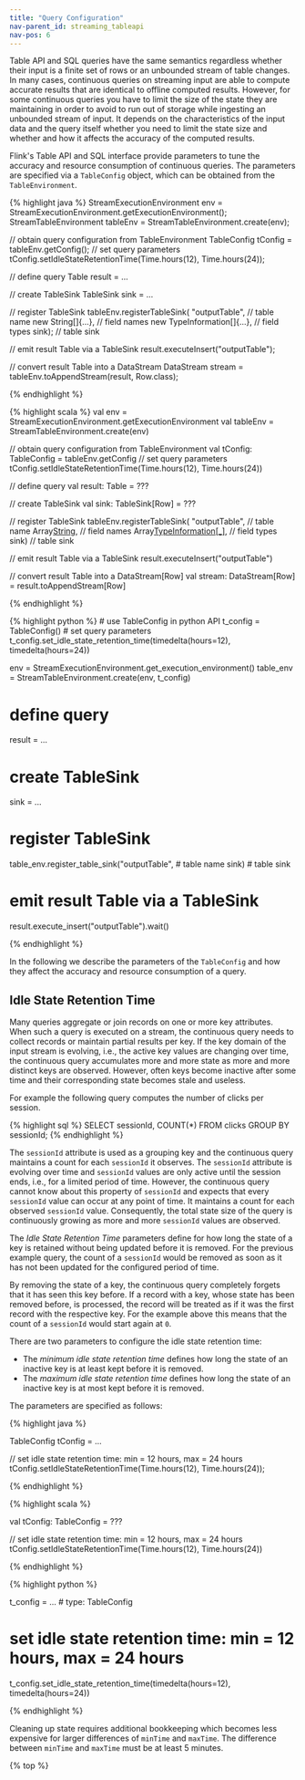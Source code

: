 ```yaml
---
title: "Query Configuration"
nav-parent_id: streaming_tableapi
nav-pos: 6
---
```

<!--
Licensed to the Apache Software Foundation (ASF) under one
or more contributor license agreements.  See the NOTICE file
distributed with this work for additional information
regarding copyright ownership.  The ASF licenses this file
to you under the Apache License, Version 2.0 (the
"License"); you may not use this file except in compliance
with the License.  You may obtain a copy of the License at

  http://www.apache.org/licenses/LICENSE-2.0

Unless required by applicable law or agreed to in writing,
software distributed under the License is distributed on an
"AS IS" BASIS, WITHOUT WARRANTIES OR CONDITIONS OF ANY
KIND, either express or implied.  See the License for the
specific language governing permissions and limitations
under the License.
-->

Table API and SQL queries have the same semantics regardless whether their input is a finite set of rows or an unbounded stream of table changes. In many cases, continuous queries on streaming input are able to compute accurate results that are identical to offline computed results. However, for some continuous queries you have to limit the size of the state they are maintaining in order to avoid to run out of storage while ingesting an unbounded stream of input. It depends on the characteristics of the input data and the query itself whether you need to limit the state size and whether and how it affects the accuracy of the computed results.

Flink's Table API and SQL interface provide parameters to tune the accuracy and resource consumption of continuous queries. The parameters are specified via a `TableConfig` object, which can be obtained from the `TableEnvironment`.

<div class="codetabs" markdown="1">
<div data-lang="java" markdown="1">
{% highlight java %}
StreamExecutionEnvironment env = StreamExecutionEnvironment.getExecutionEnvironment();
StreamTableEnvironment tableEnv = StreamTableEnvironment.create(env);

// obtain query configuration from TableEnvironment
TableConfig tConfig = tableEnv.getConfig();
// set query parameters
tConfig.setIdleStateRetentionTime(Time.hours(12), Time.hours(24));

// define query
Table result = ...

// create TableSink
TableSink<Row> sink = ...

// register TableSink
tableEnv.registerTableSink(
  "outputTable",               // table name
  new String[]{...},           // field names
  new TypeInformation[]{...},  // field types
  sink);                       // table sink

// emit result Table via a TableSink
result.executeInsert("outputTable");

// convert result Table into a DataStream<Row>
DataStream<Row> stream = tableEnv.toAppendStream(result, Row.class);

{% endhighlight %}
</div>
<div data-lang="scala" markdown="1">
{% highlight scala %}
val env = StreamExecutionEnvironment.getExecutionEnvironment
val tableEnv = StreamTableEnvironment.create(env)

// obtain query configuration from TableEnvironment
val tConfig: TableConfig = tableEnv.getConfig
// set query parameters
tConfig.setIdleStateRetentionTime(Time.hours(12), Time.hours(24))

// define query
val result: Table = ???

// create TableSink
val sink: TableSink[Row] = ???

// register TableSink
tableEnv.registerTableSink(
  "outputTable",                  // table name
  Array[String](...),             // field names
  Array[TypeInformation[_]](...), // field types
  sink)                           // table sink

// emit result Table via a TableSink
result.executeInsert("outputTable")

// convert result Table into a DataStream[Row]
val stream: DataStream[Row] = result.toAppendStream[Row]

{% endhighlight %}
</div>
<div data-lang="python" markdown="1">
{% highlight python %}
# use TableConfig in python API
t_config = TableConfig()
# set query parameters
t_config.set_idle_state_retention_time(timedelta(hours=12), timedelta(hours=24))

env = StreamExecutionEnvironment.get_execution_environment()
table_env = StreamTableEnvironment.create(env, t_config)

# define query
result = ...

# create TableSink
sink = ...

# register TableSink
table_env.register_table_sink("outputTable",  # table name
                              sink)  # table sink

# emit result Table via a TableSink
result.execute_insert("outputTable").wait()

{% endhighlight %}
</div>
</div>

In the following we describe the parameters of the `TableConfig` and how they affect the accuracy and resource consumption of a query.

Idle State Retention Time
-------------------------

Many queries aggregate or join records on one or more key attributes. When such a query is executed on a stream, the continuous query needs to collect records or maintain partial results per key. If the key domain of the input stream is evolving, i.e., the active key values are changing over time, the continuous query accumulates more and more state as more and more distinct keys are observed. However, often keys become inactive after some time and their corresponding state becomes stale and useless.

For example the following query computes the number of clicks per session.

{% highlight sql %}
SELECT sessionId, COUNT(*) FROM clicks GROUP BY sessionId;
{% endhighlight %}

The `sessionId` attribute is used as a grouping key and the continuous query maintains a count for each `sessionId` it observes. The `sessionId` attribute is evolving over time and `sessionId` values are only active until the session ends, i.e., for a limited period of time. However, the continuous query cannot know about this property of `sessionId` and expects that every `sessionId` value can occur at any point of time. It maintains a count for each observed `sessionId` value. Consequently, the total state size of the query is continuously growing as more and more `sessionId` values are observed.

The *Idle State Retention Time* parameters define for how long the state of a key is retained without being updated before it is removed. For the previous example query, the count of a `sessionId` would be removed as soon as it has not been updated for the configured period of time.

By removing the state of a key, the continuous query completely forgets that it has seen this key before. If a record with a key, whose state has been removed before, is processed, the record will be treated as if it was the first record with the respective key. For the example above this means that the count of a `sessionId` would start again at `0`.

There are two parameters to configure the idle state retention time:
- The *minimum idle state retention time* defines how long the state of an inactive key is at least kept before it is removed.
- The *maximum idle state retention time* defines how long the state of an inactive key is at most kept before it is removed.

The parameters are specified as follows:

<div class="codetabs" markdown="1">
<div data-lang="java" markdown="1">
{% highlight java %}

TableConfig tConfig = ...

// set idle state retention time: min = 12 hours, max = 24 hours
tConfig.setIdleStateRetentionTime(Time.hours(12), Time.hours(24));

{% endhighlight %}
</div>
<div data-lang="scala" markdown="1">
{% highlight scala %}

val tConfig: TableConfig = ???

// set idle state retention time: min = 12 hours, max = 24 hours
tConfig.setIdleStateRetentionTime(Time.hours(12), Time.hours(24))

{% endhighlight %}
</div>
<div data-lang="python" markdown="1">
{% highlight python %}

t_config = ...  # type: TableConfig

# set idle state retention time: min = 12 hours, max = 24 hours
t_config.set_idle_state_retention_time(timedelta(hours=12), timedelta(hours=24))

{% endhighlight %}
</div>
</div>

Cleaning up state requires additional bookkeeping which becomes less expensive for larger differences of `minTime` and `maxTime`. The difference between `minTime` and `maxTime` must be at least 5 minutes.

{% top %}

